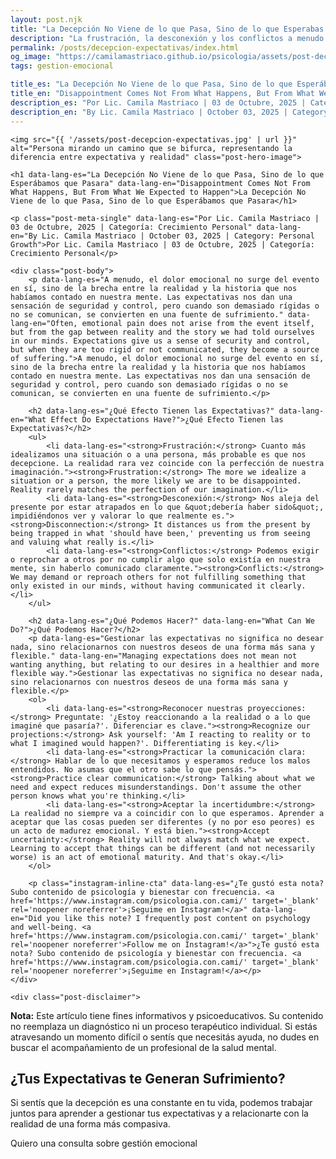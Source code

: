 ```yaml
---
layout: post.njk
title: "La Decepción No Viene de lo que Pasa, Sino de lo que Esperabas | Blog Camila Mastriaco"
description: "La frustración, la desconexión y los conflictos a menudo nacen de nuestras expectativas. Aprendé a gestionarlas para vivir con más aceptación y menos decepción."
permalink: /posts/decepcion-expectativas/index.html
og_image: "https://camilamastriaco.github.io/psicologia/assets/post-decepcion-expectativas.jpg"
tags: gestion-emocional

title_es: "La Decepción No Viene de lo que Pasa, Sino de lo que Esperábamos que Pasara"
title_en: "Disappointment Comes Not From What Happens, But From What We Expected to Happen"
description_es: "Por Lic. Camila Mastriaco | 03 de Octubre, 2025 | Categoría: Crecimiento Personal"
description_en: "By Lic. Camila Mastriaco | October 03, 2025 | Category: Personal Growth"
---
```




    <img src="{{ '/assets/post-decepcion-expectativas.jpg' | url }}" alt="Persona mirando un camino que se bifurca, representando la diferencia entre expectativa y realidad" class="post-hero-image">
    
    <h1 data-lang-es="La Decepción No Viene de lo que Pasa, Sino de lo que Esperábamos que Pasara" data-lang-en="Disappointment Comes Not From What Happens, But From What We Expected to Happen">La Decepción No Viene de lo que Pasa, Sino de lo que Esperábamos que Pasara</h1>
<div id="share-buttons-container"></div>

    <p class="post-meta-single" data-lang-es="Por Lic. Camila Mastriaco | 03 de Octubre, 2025 | Categoría: Crecimiento Personal" data-lang-en="By Lic. Camila Mastriaco | October 03, 2025 | Category: Personal Growth">Por Lic. Camila Mastriaco | 03 de Octubre, 2025 | Categoría: Crecimiento Personal</p>
    
    <div class="post-body">
        <p data-lang-es="A menudo, el dolor emocional no surge del evento en sí, sino de la brecha entre la realidad y la historia que nos habíamos contado en nuestra mente. Las expectativas nos dan una sensación de seguridad y control, pero cuando son demasiado rígidas o no se comunican, se convierten en una fuente de sufrimiento." data-lang-en="Often, emotional pain does not arise from the event itself, but from the gap between reality and the story we had told ourselves in our minds. Expectations give us a sense of security and control, but when they are too rigid or not communicated, they become a source of suffering.">A menudo, el dolor emocional no surge del evento en sí, sino de la brecha entre la realidad y la historia que nos habíamos contado en nuestra mente. Las expectativas nos dan una sensación de seguridad y control, pero cuando son demasiado rígidas o no se comunican, se convierten en una fuente de sufrimiento.</p>

        <h2 data-lang-es="¿Qué Efecto Tienen las Expectativas?" data-lang-en="What Effect Do Expectations Have?">¿Qué Efecto Tienen las Expectativas?</h2>
        <ul>
            <li data-lang-es="<strong>Frustración:</strong> Cuanto más idealizamos una situación o a una persona, más probable es que nos decepcione. La realidad rara vez coincide con la perfección de nuestra imaginación."><strong>Frustration:</strong> The more we idealize a situation or a person, the more likely we are to be disappointed. Reality rarely matches the perfection of our imagination.</li>
            <li data-lang-es="<strong>Desconexión:</strong> Nos aleja del presente por estar atrapados en lo que &quot;debería haber sido&quot;, impidiéndonos ver y valorar lo que realmente es."><strong>Disconnection:</strong> It distances us from the present by being trapped in what 'should have been,' preventing us from seeing and valuing what really is.</li>
            <li data-lang-es="<strong>Conflictos:</strong> Podemos exigir o reprochar a otros por no cumplir algo que solo existía en nuestra mente, sin haberlo comunicado claramente."><strong>Conflicts:</strong> We may demand or reproach others for not fulfilling something that only existed in our minds, without having communicated it clearly.</li>
        </ul>

        <h2 data-lang-es="¿Qué Podemos Hacer?" data-lang-en="What Can We Do?">¿Qué Podemos Hacer?</h2>
        <p data-lang-es="Gestionar las expectativas no significa no desear nada, sino relacionarnos con nuestros deseos de una forma más sana y flexible." data-lang-en="Managing expectations does not mean not wanting anything, but relating to our desires in a healthier and more flexible way.">Gestionar las expectativas no significa no desear nada, sino relacionarnos con nuestros deseos de una forma más sana y flexible.</p>
        <ol>
            <li data-lang-es="<strong>Reconocer nuestras proyecciones:</strong> Preguntate: '¿Estoy reaccionando a la realidad o a lo que imaginé que pasaría?'. Diferenciar es clave."><strong>Recognize our projections:</strong> Ask yourself: 'Am I reacting to reality or to what I imagined would happen?'. Differentiating is key.</li>
            <li data-lang-es="<strong>Practicar la comunicación clara:</strong> Hablar de lo que necesitamos y esperamos reduce los malos entendidos. No asumas que el otro sabe lo que pensás."><strong>Practice clear communication:</strong> Talking about what we need and expect reduces misunderstandings. Don't assume the other person knows what you're thinking.</li>
            <li data-lang-es="<strong>Aceptar la incertidumbre:</strong> La realidad no siempre va a coincidir con lo que esperamos. Aprender a aceptar que las cosas pueden ser diferentes (y no por eso peores) es un acto de madurez emocional. Y está bien."><strong>Accept uncertainty:</strong> Reality will not always match what we expect. Learning to accept that things can be different (and not necessarily worse) is an act of emotional maturity. And that's okay.</li>
        </ol>
        
        <p class="instagram-inline-cta" data-lang-es="¿Te gustó esta nota? Subo contenido de psicología y bienestar con frecuencia. <a href='https://www.instagram.com/psicologia.con.cami/' target='_blank' rel='noopener noreferrer'>¡Seguime en Instagram!</a>" data-lang-en="Did you like this note? I frequently post content on psychology and well-being. <a href='https://www.instagram.com/psicologia.con.cami/' target='_blank' rel='noopener noreferrer'>Follow me on Instagram!</a>">¿Te gustó esta nota? Subo contenido de psicología y bienestar con frecuencia. <a href='https://www.instagram.com/psicologia.con.cami/' target='_blank' rel='noopener noreferrer'>¡Seguime en Instagram!</a></p>
    </div>
    
    <div class="post-disclaimer">
<p data-lang-es="<strong>Nota:</strong> Este artículo tiene fines informativos y psicoeducativos. Su contenido no reemplaza un diagnóstico ni un proceso terapéutico individual. Si estás atravesando un momento difícil o sentís que necesitás ayuda, no dudes en buscar el acompañamiento de un profesional de la salud mental." data-lang-en="<strong>Disclaimer:</strong> This article is for informational and psychoeducational purposes only. It is not a substitute for a professional diagnosis or an individual therapeutic process. If you are going through a difficult time or feel you need help, do not hesitate to seek support from a mental health professional.">
<strong>Nota:</strong> Este artículo tiene fines informativos y psicoeducativos. Su contenido no reemplaza un diagnóstico ni un proceso terapéutico individual. Si estás atravesando un momento difícil o sentís que necesitás ayuda, no dudes en buscar el acompañamiento de un profesional de la salud mental.
</p>
</div>

<section id="cta-post" class="animate-on-scroll">
        <h2 data-lang-es="¿Tus Expectativas te Generan Sufrimiento?" data-lang-en="Do Your Expectations Cause You Suffering?">¿Tus Expectativas te Generan Sufrimiento?</h2>
        <p data-lang-es="Si sentís que la decepción es una constante en tu vida, podemos trabajar juntos para aprender a gestionar tus expectativas y a relacionarte con la realidad de una forma más compasiva." data-lang-en="If you feel that disappointment is a constant in your life, we can work together to learn to manage your expectations and relate to reality in a more compassionate way.">Si sentís que la decepción es una constante en tu vida, podemos trabajar juntos para aprender a gestionar tus expectativas y a relacionarte con la realidad de una forma más compasiva.</p>
        <a 
            class="btn whatsapp-trigger" 
            data-location="post_decepcion_cta" 
            target="_blank" 
            rel="noopener noreferrer" 
            data-lang-es="Quiero una consulta sobre gestión emocional" 
            data-lang-en="I want a consultation on emotional management" 
            data-whatsapp-es="Hola Camila, leí tu nota sobre la decepción y las expectativas y quisiera consultarte sobre las sesiones." 
            data-whatsapp-en="Hi Camila, I read your note about disappointment and expectations and would like to ask about the sessions." 
        >Quiero una consulta sobre gestión emocional</a>
    </section>
